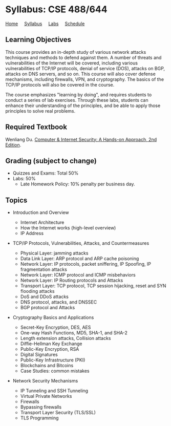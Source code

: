 # Syllabus: CSE 488/644

[Home](./index.md) &nbsp;&nbsp;&nbsp; [Syllabus](./syllabus.md)  &nbsp;&nbsp;&nbsp; [Labs](./labs.md) &nbsp;&nbsp;&nbsp; [Schedule](./schedule.md)

## Learning Objectives

This course provides an in-depth study of various network attacks techniques
and methods to defend against them. A number of threats and vulnerabilities of
the Internet will be covered, including various vulnerabilities of TCP/IP
protocols, denial of service (DOS), attacks on BGP, attacks on DNS servers,
and so on. This course will also cover defense mechanisms,
including firewalls, VPN, and cryptography.
The basics of the TCP/IP protocols will also be covered in the course.

The course emphasizes "learning by doing",
and requires students to conduct a series of lab exercises. Through these labs,
students can enhance their understanding of the principles, and be able to
apply those principles to solve real problems.


## Required Textbook

Wenliang Du. [Computer & Internet Security: A Hands-on Approach, 2nd Edition](https://www.handsonsecurity.net/).


## Grading (subject to change)

 - Quizzes and Exams: Total 50%
 - Labs: 50%
   - Late Homework Policy: 10% penalty per business day.


## Topics

- Introduction and Overview
  - Internet Architecture
  - How the Internet works (high-level overview)
  - IP Address

- TCP/IP Protocols, Vulnerabilities, Attacks, and Countermeasures
  - Physical Layer: jamming attacks
  - Data Link Layer: ARP protocol and ARP cache poisoning
  - Network Layer: IP protocols, packet sniffering, IP Spoofing, IP fragmentation attacks
  - Network Layer: ICMP protocol and ICMP misbehaviors
  - Network Layer: IP Routing protocols and Attacks
  - Transport Layer: TCP protocol, TCP session hijacking, reset and SYN flooding attacks
  - DoS and DDoS attacks
  - DNS protocol, attacks, and DNSSEC
  - BGP protocol and Attacks

- Cryptography Basics and Applications
  - Secret-Key Encryption, DES, AES
  - One-way Hash Functions, MD5, SHA-1, and SHA-2
  - Length extension attacks, Collision attacks
  - Diffie-Hellman Key Exchange
  - Public-Key Encryption, RSA
  - Digital Signatures
  - Public-Key Infrastructure (PKI)
  - Blockchains and Bitcoins
  - Case Studies: common mistakes

- Network Security Mechanisms
  - IP Tunneling and SSH Tunneling
  - Virtual Private Networks
  - Firewalls
  - Bypassing firewalls
  - Transport Layer Security (TLS/SSL)
  - TLS Programming


